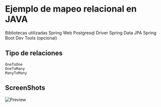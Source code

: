 # Ejemplo de mapeo relacional en JAVA

Bibliotecas utilizadas
   Spring Web
   Postgresql Driver
   Spring Data JPA
   Spring Boot Dev Tools (opcional)


## Tipo de relaciones

    OneToOne
    OneToMany
    ManyToMany


## ScreenShots
![Preview](https://raulquintero13.github.io/docs/EDRrelaciones.png)


